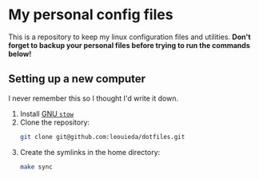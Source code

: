 # My personal config files

This is a repository to keep my linux configuration files and utilities.
**Don't forget to backup your personal files before trying to run the commands
below!**

## Setting up a new computer

I never remember this so I thought I'd write it down.

1. Install [GNU `stow`](https://www.gnu.org/software/stow/manual/stow.html)
1. Clone the repository:
   ```bash
   git clone git@github.com:leouieda/dotfiles.git
   ```
1. Create the symlinks in the home directory:
   ```bash
   make sync
   ```
